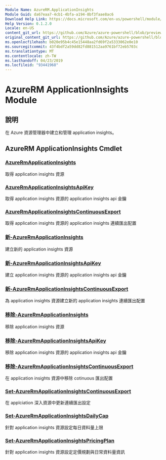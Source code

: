 ```yaml
---
Module Name: AzureRM.ApplicationInsights
Module Guid: da67eaa7-4cb1-4bfa-a194-8bf3faae8ac6
Download Help Link: https://docs.microsoft.com/en-us/powershell/module/azurerm.applicationinsights
Help Version: 0.1.2.0
Locale: en-US
content_git_url: https://github.com/Azure/azure-powershell/blob/preview/src/ResourceManager/ApplicationInsights/Commands.ApplicationInsights/help/AzureRM.ApplicationInsights.md
original_content_git_url: https://github.com/Azure/azure-powershell/blob/preview/src/ResourceManager/ApplicationInsights/Commands.ApplicationInsights/help/AzureRM.ApplicationInsights.md
ms.openlocfilehash: b020e95b4c45e15448aa2fd69f2a5333062e0e10
ms.sourcegitcommit: 43f4bdf2a59dd82fd881512aa9761bf72eb5703c
ms.translationtype: MT
ms.contentlocale: zh-TW
ms.lasthandoff: 04/23/2019
ms.locfileid: "93441968"
---
```

# AzureRM ApplicationInsights Module
## 說明
在 Azure 資源管理器中建立和管理 application insights。

## AzureRM ApplicationInsights Cmdlet
### [AzureRmApplicationInsights](Get-AzureRmApplicationInsights.md)
取得 application insights 資源

### [AzureRmApplicationInsightsApiKey](Get-AzureRmApplicationInsightsApiKey.md)
取得 application insights 資源的 application insights api 金鑰

### [AzureRmApplicationInsightsContinuousExport](Get-AzureRmApplicationInsightsContinuousExport.md)
取得 application insights 資源的 application insights 連續匯出配置

### [新-AzureRmApplicationInsights](New-AzureRmApplicationInsights.md)
建立新的 application insights 資源

### [新-AzureRmApplicationInsightsApiKey](New-AzureRmApplicationInsightsApiKey.md)
建立 application insights 資源的 application insights api 金鑰

### [新-AzureRmApplicationInsightsContinuousExport](New-AzureRmApplicationInsightsContinuousExport.md)
為 application insights 資源建立新的 application insights 連續匯出配置

### [移除-AzureRmApplicationInsights](Remove-AzureRmApplicationInsights.md)
移除 application insights 資源

### [移除-AzureRmApplicationInsightsApiKey](Remove-AzureRmApplicationInsightsApiKey.md)
移除 application insights 資源的 application insights api 金鑰

### [移除-AzureRmApplicationInsightsContinuousExport](Remove-AzureRmApplicationInsightsContinuousExport.md)
在 application insights 資源中移除 cotinuous 匯出配置

### [Set-AzureRmApplicationInsightsContinuousExport](Set-AzureRmApplicationInsightsContinuousExport.md)
在 applciation 深入資源中更新連續匯出設定

### [Set-AzureRmApplicationInsightsDailyCap](Set-AzureRmApplicationInsightsDailyCap.md)
針對 application insights 資源設定每日資料量上限

### [Set-AzureRmApplicationInsightsPricingPlan](Set-AzureRmApplicationInsightsPricingPlan.md)
針對 application insights 資源設定定價規劃與日常資料量資訊

